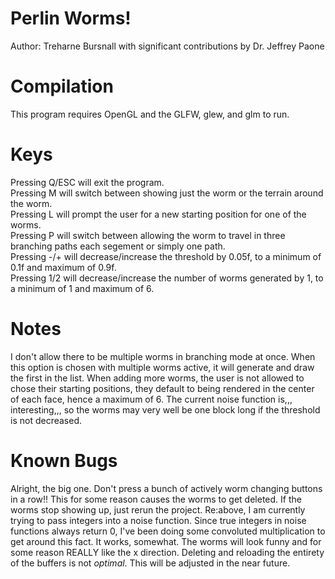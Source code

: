 # Perlin Worms!
Author: Treharne Bursnall with significant contributions by Dr. Jeffrey Paone

# Compilation
This program requires OpenGL and the GLFW, glew, and glm to run.

# Keys
Pressing Q/ESC will exit the program.  
Pressing M will switch between showing just the worm or the terrain around the worm.  
Pressing L will prompt the user for a new starting position for one of the worms.  
Pressing P will switch between allowing the worm to travel in three branching paths each segement or simply one path.  
Pressing -/+ will decrease/increase the threshold by 0.05f, to a minimum of 0.1f and maximum of 0.9f.  
Pressing 1/2 will decrease/increase the number of worms generated by 1, to a minimum of 1 and maximum of 6.  

# Notes
I don't allow there to be multiple worms in branching mode at once. When this option is chosen with multiple worms active, it will generate and draw the first in the list.
When adding more worms, the user is not allowed to chose their starting positions, they default to being rendered in the center of each face, hence a maximum of 6.
The current noise function is,,, interesting,,, so the worms may very well be one block long if the threshold is not decreased.

# Known Bugs
Alright, the big one.
Don't press a bunch of actively worm changing buttons in a row!! This for some reason causes the worms to get deleted. If the worms stop showing up, just rerun the project.
Re:above, I am currently trying to pass integers into a noise function. Since true integers in noise functions always return 0, I've been doing some convoluted multiplication to get around this fact. It works, somewhat. The worms will look funny and for some reason REALLY like the x direction.
Deleting and reloading the entirety of the buffers is not *optimal*. This will be adjusted in the near future.
